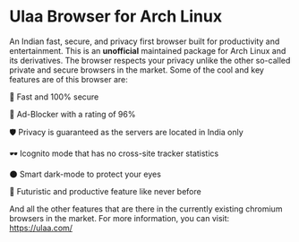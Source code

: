 # Ulaa Browser for Arch Linux

An Indian fast, secure, and privacy first  browser built for productivity and entertainment. This is an **unofficial** maintained package for Arch Linux and its derivatives. The browser respects your privacy unlike the other so-called private and secure browsers in the market. Some of the cool and key features are of this browser are:

🚀 Fast and 100% secure

🚫 Ad-Blocker with a rating of 96%

🛡️ Privacy is guaranteed as the servers are located in India only

🕶️ Icognito mode that has no cross-site tracker statistics

🌑 Smart dark-mode to protect your eyes

🔮 Futuristic and productive feature like never before

And all the other features that are there in the currently existing chromium browsers in the market. For more information, you can visit: https://ulaa.com/
